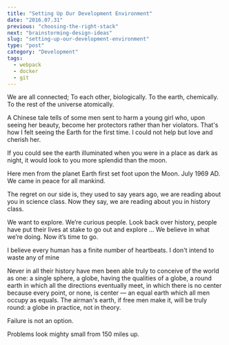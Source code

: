 ```yaml
---
title: "Setting Up Our Development Environment"
date: "2016.07.31"
previous: "choosing-the-right-stack"
next: "brainstorming-design-ideas"
slug: "setting-up-our-development-environment"
type: "post"
category: "Development"
tags:
  - webpack
  - docker
  - git
---
```


We are all connected; To each other, biologically. To the earth, chemically. To the rest of the universe atomically.

A Chinese tale tells of some men sent to harm a young girl who, upon seeing her beauty, become her protectors rather than her violators. That's how I felt seeing the Earth for the first time. I could not help but love and cherish her.

If you could see the earth illuminated when you were in a place as dark as night, it would look to you more splendid than the moon.

Here men from the planet Earth first set foot upon the Moon. July 1969 AD. We came in peace for all mankind.

The regret on our side is, they used to say years ago, we are reading about you in science class. Now they say, we are reading about you in history class.

We want to explore. We’re curious people. Look back over history, people have put their lives at stake to go out and explore … We believe in what we’re doing. Now it’s time to go.

I believe every human has a finite number of heartbeats. I don't intend to waste any of mine

Never in all their history have men been able truly to conceive of the world as one: a single sphere, a globe, having the qualities of a globe, a round earth in which all the directions eventually meet, in which there is no center because every point, or none, is center — an equal earth which all men occupy as equals. The airman's earth, if free men make it, will be truly round: a globe in practice, not in theory.

Failure is not an option.

Problems look mighty small from 150 miles up.
